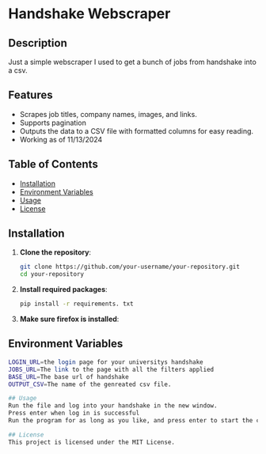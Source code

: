 # Handshake Webscraper

## Description
Just a simple webscraper I used to get a bunch of jobs from handshake into a csv.

## Features
- Scrapes job titles, company names, images, and links.
- Supports pagination 
- Outputs the data to a CSV file with formatted columns for easy reading.
- Working as of 11/13/2024

## Table of Contents
- [Installation](#installation)
- [Environment Variables](#environment-variables)
- [Usage](#usage)
- [License](#license)

## Installation

1. **Clone the repository**:
   ```bash
   git clone https://github.com/your-username/your-repository.git
   cd your-repository

2. **Install required packages**:
   ```bash
   pip install -r requirements. txt

3. **Make sure firefox is installed**:

## Environment Variables
   ```bash
   LOGIN_URL=the login page for your universitys handshake
   JOBS_URL=The link to the page with all the filters applied
   BASE_URL=The base url of handshake
   OUTPUT_CSV=The name of the genreated csv file.

## Usage
  Run the file and log into your handshake in the new window.
  Press enter when log in is successful
  Run the program for as long as you like, and press enter to start the csv writing process.

## License
This project is licensed under the MIT License.
